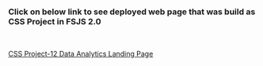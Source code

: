 ### Click on below link to see deployed web page that was build as CSS Project in FSJS 2.0
<br/>

[CSS Project-12 Data Analytics Landing Page](https://savinder-data-analytics-landing-page.netlify.app/)